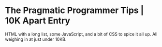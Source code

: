 # The Pragmatic Programmer Tips | 10K Apart Entry

HTML with a long list, some JavaScript, and a bit of CSS to spice it all up. All weighing in at just under 10KB.
